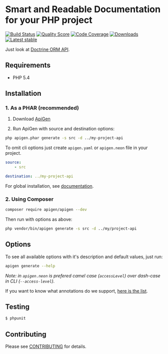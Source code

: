 # Smart and Readable Documentation for your PHP project

[![Build Status](https://img.shields.io/travis/ApiGen/ApiGen/master.svg?style=flat-square)](https://travis-ci.org/ApiGen/ApiGen)
[![Quality Score](https://img.shields.io/scrutinizer/g/ApiGen/ApiGen.svg?style=flat-square)](https://scrutinizer-ci.com/g/ApiGen/ApiGen)
[![Code Coverage](https://img.shields.io/scrutinizer/coverage/g/ApiGen/ApiGen.svg?style=flat-square)](https://scrutinizer-ci.com/g/ApiGen/ApiGen)
[![Downloads](https://img.shields.io/packagist/dt/apigen/apigen.svg?style=flat-square)](https://packagist.org/packages/apigen/apigen)
[![Latest stable](https://img.shields.io/packagist/v/apigen/apigen.svg?style=flat-square)](https://packagist.org/packages/apigen/apigen)


Just look at [Doctrine ORM API](http://www.doctrine-project.org/api/orm/2.4/).


## Requirements

- PHP 5.4


## Installation

### 1. As a PHAR (recommended)

1. Download [ApiGen](http://apigen.org/apigen.phar)

2. Run ApiGen with source and destination options:

```sh
php apigen.phar generate -s src -d ../my-project-api
```

To omit cli options just create `apigen.yaml` or `apigen.neon` file in your project.

```yaml
source:
    - src

destination: ../my-project-api
```

For global installation, see [documentation](https://github.com/ApiGen/ApiGen/wiki#installation).


### 2. Using Composer

```sh
composer require apigen/apigen --dev
```

Then run with options as above:

```sh
php vendor/bin/apigen generate -s src -d ../my/project-api
```


## Options

To see all available options with it's description and default values, just run:

```sh
apigen generate --help
```

*Note: in `apigen.neon` is prefered camel case (`accessLevel`) over dash-case in CLI (`--access-level`).*

If you want to know what annotations do we support, [here is the list](../../wiki/supported-annotations).


## Testing

```sh
$ phpunit
```


## Contributing

Please see [CONTRIBUTING](CONTRIBUTING.md) for details.
